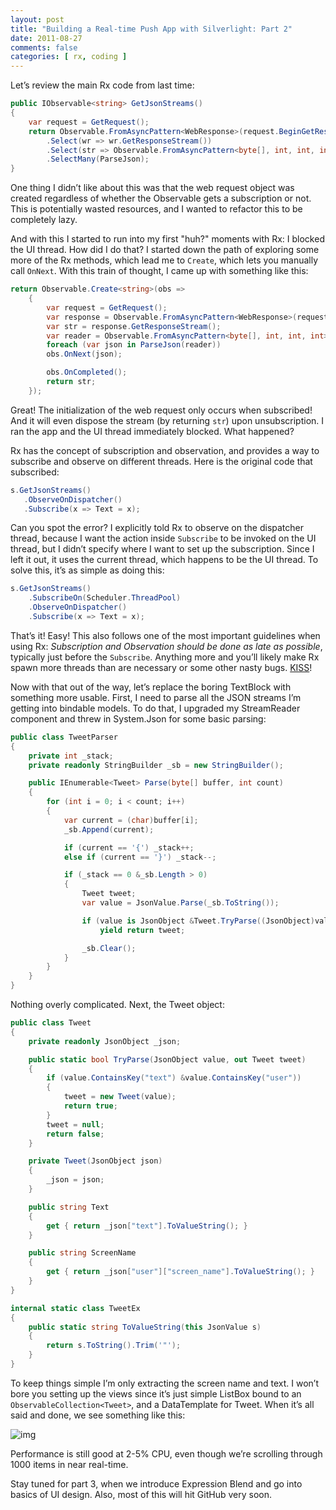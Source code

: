 ```yaml
---
layout: post
title: "Building a Real-time Push App with Silverlight: Part 2"
date: 2011-08-27
comments: false
categories: [ rx, coding ]
---
```

Let’s review the main Rx code from last time:

``` csharp
public IObservable<string> GetJsonStreams()
{
    var request = GetRequest();
    return Observable.FromAsyncPattern<WebResponse>(request.BeginGetResponse, request.EndGetResponse)()
        .Select(wr => wr.GetResponseStream())
        .Select(str => Observable.FromAsyncPattern<byte[], int, int, int>(str.BeginRead, str.EndRead))
        .SelectMany(ParseJson);
}
```
One thing I didn’t like about this was that the web request object was created regardless of whether the Observable gets a subscription or not.  This is potentially wasted resources, and I wanted to refactor this to be completely lazy.

And with this I started to run into my first "huh?" moments with Rx: I blocked the UI thread.  How did I do that? I started down the path of exploring some more of the Rx methods, which lead me to `Create`, which lets you manually call `OnNext`.  With this train of thought, I came up with something like this:
``` csharp
return Observable.Create<string>(obs =>
    {
        var request = GetRequest();
        var response = Observable.FromAsyncPattern<WebResponse>(request.BeginGetResponse, request.EndGetResponse)().First();
        var str = response.GetResponseStream();
        var reader = Observable.FromAsyncPattern<byte[], int, int, int>(str.BeginRead, str.EndRead);
        foreach (var json in ParseJson(reader))
        obs.OnNext(json);

        obs.OnCompleted();
        return str;
    });
```
Great! The initialization of the web request only occurs when subscribed! And it will even dispose the stream (by returning `str`) upon unsubscription.  I ran the app and the UI thread immediately blocked.  What happened?

Rx has the concept of subscription and observation, and provides a way to subscribe and observe on different threads.  Here is the original code that subscribed:

``` csharp
s.GetJsonStreams()
   .ObserveOnDispatcher()
   .Subscribe(x => Text = x);
```
Can you spot the error? I explicitly told Rx to observe on the dispatcher thread, because I want the action inside `Subscribe` to be invoked on the UI thread, but I didn’t specify where I want to set up the subscription.  Since I left it out, it uses the current thread, which happens to be the UI thread.  To solve this, it’s as simple as doing this:

``` csharp
s.GetJsonStreams()
    .SubscribeOn(Scheduler.ThreadPool)
    .ObserveOnDispatcher()
    .Subscribe(x => Text = x);
```
That’s it! Easy! This also follows one of the most important guidelines when using Rx: *Subscription and Observation should be done as late as possible*, typically just before the `Subscribe`.  Anything more and you’ll likely make Rx spawn more threads than are necessary or some other nasty bugs.  [KISS](http://en.wikipedia.org/wiki/KISS_principle)!

Now with that out of the way, let’s replace the boring TextBlock with something more usable.  First, I need to parse all the JSON streams I’m getting into bindable models.  To do that, I upgraded my StreamReader component and threw in System.Json for some basic parsing:

``` csharp
public class TweetParser
{
    private int _stack;
    private readonly StringBuilder _sb = new StringBuilder();

    public IEnumerable<Tweet> Parse(byte[] buffer, int count)
    {
        for (int i = 0; i < count; i++)
        {
            var current = (char)buffer[i];
            _sb.Append(current);

            if (current == '{') _stack++;
            else if (current == '}') _stack--;

            if (_stack == 0 &_sb.Length > 0)
            {
                Tweet tweet;
                var value = JsonValue.Parse(_sb.ToString());

                if (value is JsonObject &Tweet.TryParse((JsonObject)value, out tweet))
                    yield return tweet;

                _sb.Clear();
            }
        }
    }
}
```

Nothing overly complicated.  Next, the Tweet object:

``` csharp
public class Tweet
{
    private readonly JsonObject _json;

    public static bool TryParse(JsonObject value, out Tweet tweet)
    {
        if (value.ContainsKey("text") &value.ContainsKey("user"))
        {
            tweet = new Tweet(value);
            return true;
        }
        tweet = null;
        return false;
    }

    private Tweet(JsonObject json)
    {
        _json = json;
    }

    public string Text
    {
        get { return _json["text"].ToValueString(); }
    }

    public string ScreenName
    {
        get { return _json["user"]["screen_name"].ToValueString(); }
    }
}

internal static class TweetEx
{
    public static string ToValueString(this JsonValue s)
    {
        return s.ToString().Trim('"');
    }
}
```
To keep things simple I’m only extracting the screen name and text.  I won’t bore you setting up the views since it’s just simple ListBox bound to an `ObservableCollection<Tweet>`, and a DataTemplate for Tweet.  When it’s all said and done, we see something like this:

![img](http://lh3.ggpht.com/-sVzoQRx_V2s/TlqFswXVhUI/AAAAAAAAAFc/d9nLfBSrARA/image_thumb3.png?imgmax=800)

Performance is still good at 2-5% CPU, even though we’re scrolling through 1000 items in near real-time.

Stay tuned for part 3, when we introduce Expression Blend and go into basics of UI design.  Also, most of this will hit GitHub very soon.
